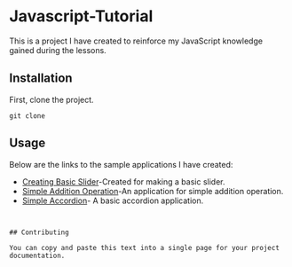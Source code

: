 # Javascript-Tutorial 
This is a project I have created to reinforce my JavaScript knowledge gained during the lessons.
## Installation
First, clone the project.

```
git clone
```
## Usage 
Below are the links to the sample applications I have created:

- [Creating Basic Slider](https://creating-basic-slider.netlify.app/)-Created for making a basic slider.
- [Simple Addition Operation](https://simple-addition-operation.netlify.app/)-An application for simple addition operation.
- [Simple Accordion](https://basic-accordion.netlify.app/)- A basic accordion application.


```


## Contributing

You can copy and paste this text into a single page for your project documentation.


